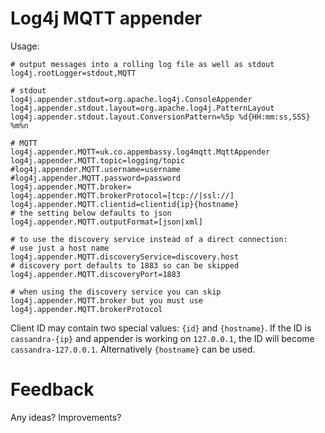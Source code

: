 # Log4j MQTT appender

Usage:

    # output messages into a rolling log file as well as stdout
    log4j.rootLogger=stdout,MQTT

    # stdout
    log4j.appender.stdout=org.apache.log4j.ConsoleAppender
    log4j.appender.stdout.layout=org.apache.log4j.PatternLayout
    log4j.appender.stdout.layout.ConversionPattern=%5p %d{HH:mm:ss,SSS} %m%n

    # MQTT
    log4j.appender.MQTT=uk.co.appembassy.log4mqtt.MqttAppender
    log4j.appender.MQTT.topic=logging/topic
    #log4j.appender.MQTT.username=username
    #log4j.appender.MQTT.password=password
    log4j.appender.MQTT.broker=
    log4j.appender.MQTT.brokerProtocol=[tcp://|ssl://]
    log4j.appender.MQTT.clientid=clientid{ip}{hostname}
    # the setting below defaults to json
    log4j.appender.MQTT.outputFormat=[json|xml]

    # to use the discovery service instead of a direct connection:
    # use just a host name
    log4j.appender.MQTT.discoveryService=discovery.host
    # discovery port defaults to 1883 so can be skipped
    log4j.appender.MQTT.discoveryPort=1883

    # when using the discovery service you can skip log4j.appender.MQTT.broker but you must use log4j.appender.MQTT.brokerProtocol

Client ID may contain two special values: `{id}` and `{hostname}`. If the ID is `cassandra-{ip}` and appender is working on `127.0.0.1`, the ID will become `cassandra-127.0.0.1`. Alternatively `{hostname}` can be used.

# Feedback

Any ideas? Improvements?